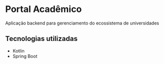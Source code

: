 # Portal Acadêmico

Aplicação backend para gerenciamento do ecossistema de universidades

## Tecnologias utilizadas
* Kotlin
* Spring Boot